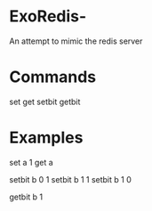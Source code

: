 ExoRedis-
=========

An attempt to mimic the redis server

Commands
=============================
set
get
setbit
getbit


Examples
==============================
set a 1
get a

setbit b 0 1
setbit b 1 1
setbit b 1 0

getbit b 1
